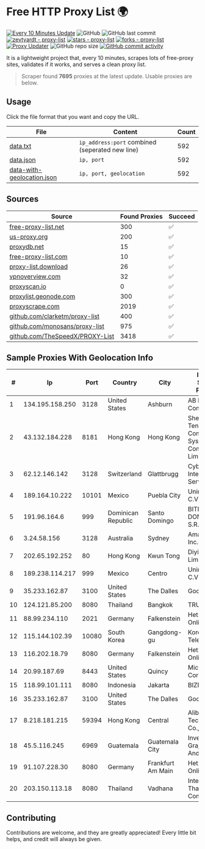 
# Free HTTP Proxy List 🌍

[![Every 10 Minutes Update](https://github.com/mertguvencli/http-proxy-list/actions/workflows/main.yml/badge.svg?branch=main)](https://github.com/mertguvencli/http-proxy-list/actions/workflows/main.yml)
![GitHub](https://img.shields.io/github/license/mertguvencli/http-proxy-list)
![GitHub last commit](https://img.shields.io/github/last-commit/mertguvencli/http-proxy-list)
[![zevtyardt - proxy-list](https://img.shields.io/static/v1?label=zevtyardt&message=proxy-list&color=blue&logo=github)](https://github.com/zevtyardt/proxy-list "Go to GitHub repo")
[![stars - proxy-list](https://img.shields.io/github/stars/zevtyardt/proxy-list?style=social)](https://github.com/zevtyardt/proxy-list)
[![forks - proxy-list](https://img.shields.io/github/forks/zevtyardt/proxy-list?style=social)](https://github.com/zevtyardt/proxy-list)
[![Proxy Updater](https://github.com/zevtyardt/proxy-list/workflows/Proxy%20Updater/badge.svg)](https://github.com/zevtyardt/proxy-list/actions?query=workflow:"Proxy+Updater")
![GitHub repo size](https://img.shields.io/github/repo-size/zevtyardt/proxy-list)
[![GitHub commit activity](https://img.shields.io/github/commit-activity/m/zevtyardt/proxy-list?logo=commits)](https://github.com/zevtyardt/proxy-list/commits/main)

It is a lightweight project that, every 10 minutes, scrapes lots of free-proxy sites, validates if it works, and serves a clean proxy list.

> Scraper found **7695** proxies at the latest update. Usable proxies are below.

## Usage

Click the file format that you want and copy the URL.

|File|Content|Count|
|----|-------|-----|
|[data.txt](https://raw.githubusercontent.com/mertguvencli/http-proxy-list/main/proxy-list/data.txt)|`ip_address:port` combined (seperated new line)|592|
|[data.json](https://raw.githubusercontent.com/mertguvencli/http-proxy-list/main/proxy-list/data.json)|`ip, port`|592|
|[data-with-geolocation.json](https://raw.githubusercontent.com/mertguvencli/http-proxy-list/main/proxy-list/data-with-geolocation.json)|`ip, port, geolocation`|592|

## Sources

|Source|Found Proxies|Succeed|
|------|-------------|-------|
|[free-proxy-list.net](https://free-proxy-list.net)|300|✅|
|[us-proxy.org](https://www.us-proxy.org)|200|✅|
|[proxydb.net](http://proxydb.net)|15|✅|
|[free-proxy-list.com](https://free-proxy-list.com/?page=&port=&type%5B%5D=http&type%5B%5D=https&up_time=0&search=Search)|10|✅|
|[proxy-list.download](https://www.proxy-list.download/HTTP)|26|✅|
|[vpnoverview.com](https://vpnoverview.com/privacy/anonymous-browsing/free-proxy-servers)|32|✅|
|[proxyscan.io](https://www.proxyscan.io)|0|✅|
|[proxylist.geonode.com](https://proxylist.geonode.com/api/proxy-list?limit=300&page=1&sort_by=lastChecked&sort_type=desc&protocols=http,https)|300|✅|
|[proxyscrape.com](https://api.proxyscrape.com/v2/?request=displayproxies&protocol=http&timeout=10000&country=all&ssl=all&anonymity=all)|2019|✅|
|[github.com/clarketm/proxy-list](https://raw.githubusercontent.com/clarketm/proxy-list/master/proxy-list-raw.txt)|400|✅|
|[github.com/monosans/proxy-list](https://raw.githubusercontent.com/monosans/proxy-list/main/proxies/http.txt)|975|✅|
|[github.com/TheSpeedX/PROXY-List](https://raw.githubusercontent.com/TheSpeedX/PROXY-List/master/http.txt)|3418|✅|


## Sample Proxies With Geolocation Info

|#|Ip|Port|Country|City|Internet Service Provider|
|-|--|----|-------|----|-------------------------|
|1|134.195.158.250|3128|United States|Ashburn|AB E-Commerce|
|2|43.132.184.228|8181|Hong Kong|Hong Kong|Shenzhen Tencent Computer Systems Company Limited|
|3|62.12.146.142|3128|Switzerland|Glattbrugg|Cyberlink Internet Services AG|
|4|189.164.10.222|10101|Mexico|Puebla City|Uninet S.A. de C.V|
|5|191.96.164.6|999|Dominican Republic|Santo Domingo|BITNET DOMINICANA, S.R.L.|
|6|3.24.58.156|3128|Australia|Sydney|Amazon.com, Inc.|
|7|202.65.192.252|80|Hong Kong|Kwun Tong|Diyixian.com Limited|
|8|189.238.114.217|999|Mexico|Centro|Uninet S.A. de C.V.|
|9|35.233.162.87|3100|United States|The Dalles|Google LLC|
|10|124.121.85.200|8080|Thailand|Bangkok|TRUEBB|
|11|88.99.234.110|2021|Germany|Falkenstein|Hetzner Online GmbH|
|12|115.144.102.39|10080|South Korea|Gangdong-gu|Korea Telecom|
|13|116.202.18.79|8080|Germany|Falkenstein|Hetzner Online GmbH|
|14|20.99.187.69|8443|United States|Quincy|Microsoft Corporation|
|15|118.99.101.111|8080|Indonesia|Jakarta|BIZNET|
|16|35.233.162.87|3100|United States|The Dalles|Google LLC|
|17|8.218.181.215|59394|Hong Kong|Central|Alibaba (US) Technology Co., Ltd.|
|18|45.5.116.245|6969|Guatemala|Guatemala City|Inversiones Grajeda Andrade S.A|
|19|91.107.228.30|8080|Germany|Frankfurt Am Main|Hetzner Online AG|
|20|203.150.113.18|8080|Thailand|Vadhana|Internet Thailand Company Ltd.|



## Contributing

Contributions are welcome, and they are greatly appreciated! Every
little bit helps, and credit will always be given.

